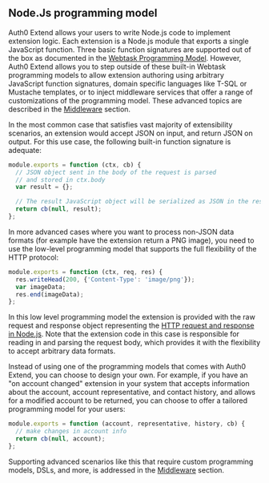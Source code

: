 ## Node.Js programming model

Auth0 Extend allows your users to write Node.js code to implement extension logic. Each extension is a Node.js module that exports a single JavaScript function. Three basic function signatures are supported out of the box as documented in the [Webtask Programming Model](https://webtask.io/docs/model). However, Auth0 Extend allows you to step outside of these built-in Webtask programming models to allow extension authoring using arbitrary JavaScript function signatures, domain specific languages like T-SQL or Mustache templates, or to inject middleware services that offer a range of customizations of the programming model. These advanced topics are described in the [Middleware](#middleware) section.

In the most common case that satisfies vast majority of extensibility scenarios, an extension would accept JSON on input, and return JSON on output. For this use case, the following built-in function signature is adequate: 

```javascript
module.exports = function (ctx, cb) {
  // JSON object sent in the body of the request is parsed
  // and stored in ctx.body
  var result = {};

  // The result JavaScript object will be serialized as JSON in the response body
  return cb(null, result);
};
```

In more advanced cases where you want to process non-JSON data formats (for example have the extension return a PNG image), you need to use the low-level programming model that supports the full flexibility of the HTTP protocol: 

```javascript
module.exports = function (ctx, req, res) {
  res.writeHead(200, {'Content-Type': 'image/png'});
  var imageData;
  res.end(imageData);
};
```

In this low level programming model the extension is provided with the raw request and response object representing the [HTTP request and response in Node.js](https://nodejs.org/dist/latest-v6.x/docs/api/http.html). Note that the extension code in this case is responsible for reading in and parsing the request body, which provides it with the flexibility to accept arbitrary data formats. 

Instead of using one of the programming models that comes with Auth0 Extend, you can choose to design your own. For example, if you have an "on account changed" extension in your system that accepts information about the account, account representative, and contact history, and allows for a modified account to be returned, you can choose to offer a tailored programming model for your users: 

```javascript
module.exports = function (account, representative, history, cb) {
  // make changes in account info
  return cb(null, account);
};
```

Supporting advanced scenarios like this that require custom programming models, DSLs, and more, is addressed in the [Middleware](#middleware) section.  
